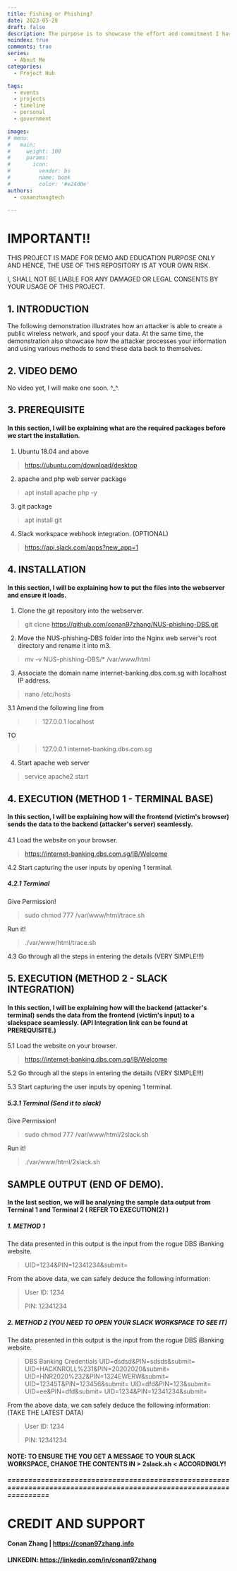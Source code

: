 ```yaml
---
title: Fishing or Phishing?
date: 2023-05-28
draft: false
description: The purpose is to showcase the effort and commitment I have invested in achieving my objectives and each accomplishment is described in detail to walk you throught the honourable moments and people that made these happen.
noindex: true
comments: true
series:
  - About Me
categories:
  - Project Hub

tags:
  - events
  - projects
  - timeline
  - personal
  - government

images:
# menu:
#   main:
#     weight: 100
#     params:
#       icon:
#         vendor: bs
#         name: book
#         color: '#e24d0e'
authors:
  - conanzhangtech

---
```


# IMPORTANT!!

THIS PROJECT IS MADE FOR DEMO AND EDUCATION PURPOSE ONLY AND HENCE, THE USE OF THIS REPOSITORY IS AT YOUR OWN RISK. 

I, SHALL NOT BE LIABLE FOR ANY DAMAGED OR LEGAL CONSENTS BY YOUR USAGE OF THIS PROJECT.

## 1. INTRODUCTION

The following demonstration illustrates how an attacker is able to create a public wireless network, and spoof your data.
At the same time, the demonstration also showcase how the attacker processes your information and using various methods to send these data back to themselves.

## 2. VIDEO DEMO

No video yet, I will make one soon. ^_^. 

## 3. PREREQUISITE

#### In this section, I will be explaining what are the required packages before we start the installation.
1. Ubuntu 18.04 and above
> https://ubuntu.com/download/desktop
2. apache and php web server package
> apt install apache php -y
3. git package
> apt install git
4. Slack workspace webhook integration. (OPTIONAL)
> https://api.slack.com/apps?new_app=1

## 4. INSTALLATION

#### In this section, I will be explaining how to put the files into the webserver and ensure it loads.

1. Clone the git repository into the webserver.
> git clone https://github.com/conan97zhang/NUS-phishing-DBS.git

2. Move the NUS-phishing-DBS folder into the Nginx web server's root directory and rename it into m3.
> mv -v NUS-phishing-DBS/* /var/www/html

3. Associate the domain name internet-banking.dbs.com.sg with localhost IP address.
> nano /etc/hosts

3.1 Amend the following line from

>> 127.0.0.1    localhost

TO

>> 127.0.0.1    internet-banking.dbs.com.sg

4. Start apache web server

> service apache2 start

## 4. EXECUTION (METHOD 1 - TERMINAL BASE)

#### In this section, I will be explaining how will the frontend (victim's browser) sends the data to the backend (attacker's server) seamlessly.

4.1 Load the website on your browser.

> https://internet-banking.dbs.com.sg/IB/Welcome

4.2 Start capturing the user inputs by opening 1 terminal.

##### 4.2.1 Terminal

Give Permission!

> sudo chmod 777 /var/www/html/trace.sh

Run it!

> ./var/www/html/trace.sh 

4.3 Go through all the steps in entering the details (VERY SIMPLE!!!)

## 5. EXECUTION (METHOD 2 - SLACK INTEGRATION)

#### In this section, I will be explaining how will the backend (attacker's terminal) sends the data from the frontend (victim's input) to a slackspace seamlessly. (API Integration link can be found at PREREQUISITE.)

5.1 Load the website on your browser.

> https://internet-banking.dbs.com.sg/IB/Welcome

5.2 Go through all the steps in entering the details (VERY SIMPLE!!!)

5.3 Start capturing the user inputs by opening 1 terminal.

##### 5.3.1 Terminal (Send it to slack)
Give Permission!

> sudo chmod 777 /var/www/html/2slack.sh

Run it!

> ./var/www/html/2slack.sh 

## SAMPLE OUTPUT (END OF DEMO).

#### In the last section, we will be analysing the sample data output from Terminal 1 and Terminal 2 ( REFER TO EXECUTION(2) )

##### 1. METHOD 1

The data presented in this output is the input from the rogue DBS iBanking website.

>UID=1234&PIN=12341234&submit=

From the above data, we can safely deduce the following information:

> User ID: 1234
>
> PIN: 12341234

##### 2. METHOD 2 (YOU NEED TO OPEN YOUR SLACK WORKSPACE TO SEE IT)

The data presented in this output is the input from the rogue DBS iBanking website. 

>DBS Banking Credentials
>UID=dsdsd&PIN=sdsds&submit=
>UID=HACKNROLL%231&PIN=20202020&submit=
>UID=HNR2020%232&PIN=1324EWERW&submit=
>UID=12345T&PIN=123456&submit=
>UID=dfd&PIN=123&submit=
>UID=ee&PIN=dfd&submit=
>UID=1234&PIN=12341234&submit=

From the above data, we can safely deduce the following information: (TAKE THE LATEST DATA)

> User ID: 1234
>
> PIN: 12341234

#### NOTE: TO ENSURE THE YOU GET A MESSAGE TO YOUR SLACK WORKSPACE, CHANGE THE CONTENTS IN > 2slack.sh < ACCORDINGLY!

##### ====================================================================================================================

# CREDIT AND SUPPORT

#### Conan Zhang | https://conan97zhang.info
#### LINKEDIN: https://linkedin.com/in/conan97zhang
